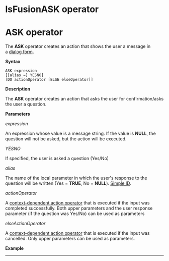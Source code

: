 # lsFusionASK operator

# ASK operator

The **ASK** operator creates an action that shows the user a message in a [dialog form](4915326.html#Showmessage(MESSAGE,ASK)-dialog).

**Syntax**

    ASK expression 
    [[alias =] YESNO]
    [DO actionOperator [ELSE elseOperator]]

**Description**

The **ASK** operator creates an action that asks the user for confirmation/asks the user a question.

**Parameters**

*expression*

An expression whose value is a message string. If the value is **NULL**, the question will not be asked, but the action will be executed.

*YESNO*

If specified, the user is asked a question (Yes/No)

*alias*

The name of the local parameter in which the user's response to the question will be written (Yes = **TRUE**, No = **NULL**). [Simple ID](IDs_1573053.html#IDs-id).

*actionOperator*

A [context-dependent action operator](Action-operator_36307157.html#Actionoperator-id-Операторы-действия-contextdependent) that is executed if the input was completed successfully. Both upper parameters and the user response parameter (if the question was Yes/No) can be used as parameters

*elseActionOperator*

A [context-dependent action operator](Action-operator_36307157.html#Actionoperator-id-Операторы-действия-contextdependent) that is executed if the input was cancelled. Only upper parameters can be used as parameters.

**Example**

************



  

